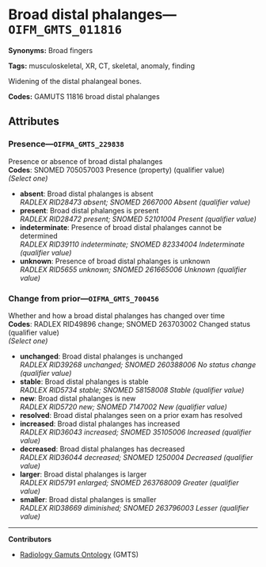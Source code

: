 # Broad distal phalanges—`OIFM_GMTS_011816`

**Synonyms:** Broad fingers

**Tags:** musculoskeletal, XR, CT, skeletal, anomaly, finding

Widening of the distal phalangeal bones.

**Codes:** GAMUTS 11816 broad distal phalanges

## Attributes

### Presence—`OIFMA_GMTS_229838`

Presence or absence of broad distal phalanges  
**Codes**: SNOMED 705057003 Presence (property) (qualifier value)  
*(Select one)*

- **absent**: Broad distal phalanges is absent  
_RADLEX RID28473 absent; SNOMED 2667000 Absent (qualifier value)_
- **present**: Broad distal phalanges is present  
_RADLEX RID28472 present; SNOMED 52101004 Present (qualifier value)_
- **indeterminate**: Presence of broad distal phalanges cannot be determined  
_RADLEX RID39110 indeterminate; SNOMED 82334004 Indeterminate (qualifier value)_
- **unknown**: Presence of broad distal phalanges is unknown  
_RADLEX RID5655 unknown; SNOMED 261665006 Unknown (qualifier value)_

### Change from prior—`OIFMA_GMTS_700456`

Whether and how a broad distal phalanges has changed over time  
**Codes**: RADLEX RID49896 change; SNOMED 263703002 Changed status (qualifier value)  
*(Select one)*

- **unchanged**: Broad distal phalanges is unchanged  
_RADLEX RID39268 unchanged; SNOMED 260388006 No status change (qualifier value)_
- **stable**: Broad distal phalanges is stable  
_RADLEX RID5734 stable; SNOMED 58158008 Stable (qualifier value)_
- **new**: Broad distal phalanges is new  
_RADLEX RID5720 new; SNOMED 7147002 New (qualifier value)_
- **resolved**: Broad distal phalanges seen on a prior exam has resolved  
- **increased**: Broad distal phalanges has increased  
_RADLEX RID36043 increased; SNOMED 35105006 Increased (qualifier value)_
- **decreased**: Broad distal phalanges has decreased  
_RADLEX RID36044 decreased; SNOMED 1250004 Decreased (qualifier value)_
- **larger**: Broad distal phalanges is larger  
_RADLEX RID5791 enlarged; SNOMED 263768009 Greater (qualifier value)_
- **smaller**: Broad distal phalanges is smaller  
_RADLEX RID38669 diminished; SNOMED 263796003 Lesser (qualifier value)_

---

**Contributors**

- [Radiology Gamuts Ontology](https://gamuts.net/) (GMTS)